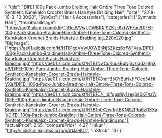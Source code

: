 {
	"title": "DIFEI 100g Pack Jumbo Braiding Hair Ombre Three Tone Colored Synthetic Kanekalon Crochet Braids Hairstyle Braiding Hair",
	"date": "2018-10-31 10:30:20",
	"SubCat": ["Hair & Accessories"],
	"categories": ["Synthetic Hair"],
	"thumbnailImage": "https://ae01.alicdn.com/kf/HTB1qdVVwUOWBKNjSZKzq6xfWFXau/DIFEI-100g-Pack-Jumbo-Braiding-Hair-Ombre-Three-Tone-Colored-Synthetic-Kanekalon-Crochet-Braids-Hairstyle-Braiding.jpg_220x220.jpg",
	"BigImage": ["https://ae01.alicdn.com/kf/HTB1qdVVwUOWBKNjSZKzq6xfWFXau/DIFEI-100g-Pack-Jumbo-Braiding-Hair-Ombre-Three-Tone-Colored-Synthetic-Kanekalon-Crochet-Braids-Hairstyle-Braiding.jpg","https://ae01.alicdn.com/kf/HTB1NwCuKuuSBuNjSsziq6zq8pXaB/DIFEI-100g-Pack-Jumbo-Braiding-Hair-Ombre-Three-Tone-Colored-Synthetic-Kanekalon-Crochet-Braids-Hairstyle-Braiding.jpg","https://ae01.alicdn.com/kf/HTB1X3mHB5CYBuNkHFCcq6AHtVXa1/DIFEI-100g-Pack-Jumbo-Braiding-Hair-Ombre-Three-Tone-Colored-Synthetic-Kanekalon-Crochet-Braids-Hairstyle-Braiding.jpg","https://ae01.alicdn.com/kf/HTB1CN_IdjfguuRjy1zeq6z0KFXa7/DIFEI-100g-Pack-Jumbo-Braiding-Hair-Ombre-Three-Tone-Colored-Synthetic-Kanekalon-Crochet-Braids-Hairstyle-Braiding.jpg","https://ae01.alicdn.com/kf/HTB1p0X2wRnTBKNjSZPfq6zf1XXa1/DIFEI-100g-Pack-Jumbo-Braiding-Hair-Ombre-Three-Tone-Colored-Synthetic-Kanekalon-Crochet-Braids-Hairstyle-Braiding.jpg"],
	"actualPrice": 2.65,
	"comparePrice": 4.27,
	"linkurl": "http://s.click.aliexpress.com/e/b1JaeICs",
	"inStock": 137
}
